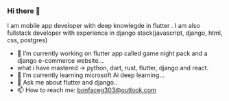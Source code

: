 ### Hi there 👋

I am mobile app developer with deep knowlegde in flutter .
I am also fullstack developer with experience in django stack(javascript, django, html, css, postgres)

- 🔭 I’m currently working on flutter app called game night pack and a django e-commerce website...
- what i have mastered -> python, dart, rust, flutter, django and react.
- 🌱 I’m currently learning microsoft Ai deep learning...
- 💬 Ask me about flutter and django..
- 📫 How to reach me: bonfaceg303@outlook.com
